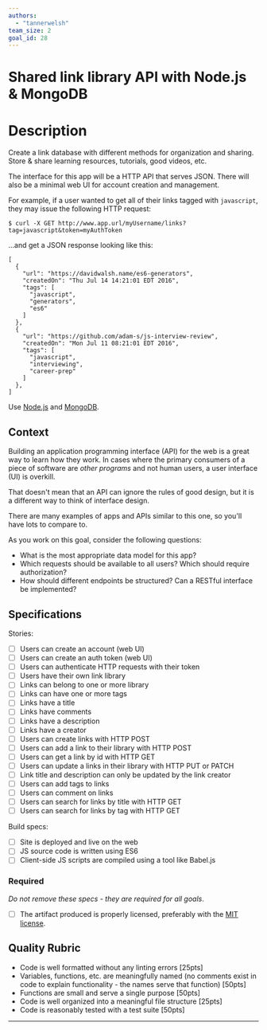 ```yaml
---
authors:
  - "tannerwelsh"
team_size: 2
goal_id: 28
---
```


# Shared link library API with Node.js & MongoDB

# Description

Create a link database with different methods for organization and sharing. Store & share learning resources, tutorials, good videos, etc.

The interface for this app will be a HTTP API that serves JSON. There will also be a minimal web UI for account creation and management.

For example, if a user wanted to get all of their links tagged with `javascript`, they may issue the following HTTP request:

``` shell-session
$ curl -X GET http://www.app.url/myUsername/links?tag=javascript&token=myAuthToken
```

...and get a JSON response looking like this:

```
[
  {
    "url": "https://davidwalsh.name/es6-generators",
    "createdOn": "Thu Jul 14 14:21:01 EDT 2016",
    "tags": [
      "javascript",
      "generators",
      "es6"
    ]
  },
  {
    "url": "https://github.com/adam-s/js-interview-review",
    "createdOn": "Mon Jul 11 08:21:01 EDT 2016",
    "tags": [
      "javascript",
      "interviewing",
      "career-prep"
    ]
  },
]
```

Use [Node.js](https://nodejs.org/en/) and [MongoDB](https://www.mongodb.com/).
## Context

Building an application programming interface (API) for the web is a great way to learn how they work. In cases where the primary consumers of a piece of software are _other programs_ and not human users, a user interface (UI) is overkill.

That doesn't mean that an API can ignore the rules of good design, but it is a different way to think of interface design.

There are many examples of apps and APIs similar to this one, so you'll have lots to compare to.

As you work on this goal, consider the following questions:
- What is the most appropriate data model for this app?
- Which requests should be available to all users? Which should require authorization?
- How should different endpoints be structured? Can a RESTful interface be implemented?
## Specifications

Stories:
- [ ] Users can create an account (web UI)
- [ ] Users can create an auth token (web UI)
- [ ] Users can authenticate HTTP requests with their token
- [ ] Users have their own link library
- [ ] Links can belong to one or more library
- [ ] Links can have one or more tags
- [ ] Links have a title
- [ ] Links have comments
- [ ] Links have a description
- [ ] Links have a creator
- [ ] Users can create links with HTTP POST
- [ ] Users can add a link to their library with HTTP POST
- [ ] Users can get a link by id with HTTP GET
- [ ] Users can update a links in their library with HTTP PUT or PATCH
- [ ] Link title and description can only be updated by the link creator
- [ ] Users can add tags to links
- [ ] Users can comment on links
- [ ] Users can search for links by title with HTTP GET
- [ ] Users can search for links by tag with HTTP GET

Build specs:
- [ ] Site is deployed and live on the web
- [ ] JS source code is written using ES6
- [ ] Client-side JS scripts are compiled using a tool like Babel.js
### Required

_Do not remove these specs - they are required for all goals_.
- [ ] The artifact produced is properly licensed, preferably with the [MIT license](https://opensource.org/licenses/MIT).
## Quality Rubric
- Code is well formatted without any linting errors [25pts]
- Variables, functions, etc. are meaningfully named (no comments exist in code to explain functionality - the names serve that function) [50pts]
- Functions are small and serve a single purpose [50pts]
- Code is well organized into a meaningful file structure [25pts]
- Code is reasonably tested with a test suite [50pts]

---
